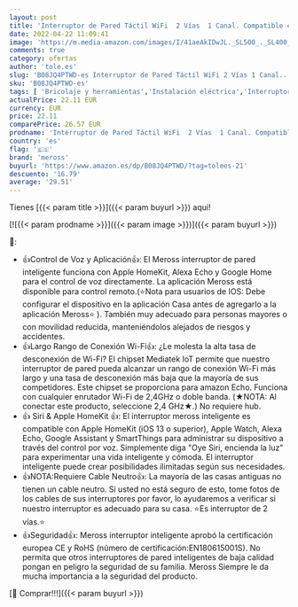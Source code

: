 ```yaml
---
layout: post
title: 'Interruptor de Pared Táctil WiFi  2 Vías  1 Canal. Compatible con HomeKit Siri  Alexa  Google Assistant y SmartThings. meross. 2 4GHz  Se Requiere un Cable Neutral .'
date: 2022-04-22 11:09:41
image: 'https://m.media-amazon.com/images/I/41aeAkIDwJL._SL500_._SL400_.jpg'
comments: true
category: ofertas
author: 'tole.es'
slug: 'B08JQ4PTWD-es Interruptor de Pared Táctil WiFi 2 Vías 1 Canal....'
sku: 'B08JQ4PTWD-es'
tags: [ 'Bricolaje y herramientas','Instalación eléctrica','Interruptores y reguladores de luz','alexa','meross','🇪🇸', ]
actualPrice: 22.11 EUR
currency: EUR
price: 22.11
comparePrice: 26.57 EUR
prodname: 'Interruptor de Pared Táctil WiFi  2 Vías  1 Canal. Compatible con HomeKit Siri  Alexa  Google Assistant y SmartThings. meross. 2 4GHz  Se Requiere un Cable Neutral .'
country: 'es'
flag: '🇪🇸'
brand: 'meross'
buyurl: 'https://www.amazon.es/dp/B08JQ4PTWD/?tag=tolees-21'
descuento: '16.79'
average: '29.51'
---
```


Tienes [{{< param title >}}]({{< param buyurl >}}) aqui!

[![{{< param prodname >}}]({{< param image >}})]({{< param buyurl >}})

🔎:

- 👍Control de Voz y Aplicación👍: El Meross interruptor de pared inteligente funciona con Apple HomeKit, Alexa Echo y Google Home para el control de voz directamente. La aplicación Meross está disponible para control remoto.(⭐Nota para usuarios de IOS: Debe configurar el dispositivo en la aplicación Casa antes de agregarlo a la aplicación Meross⭐ ). También muy adecuado para personas mayores o con movilidad reducida, manteniéndolos alejados de riesgos y accidentes.
- 👍Largo Rango de Conexión Wi-Fi👍: ¿Le molesta la alta tasa de desconexión de Wi-Fi? El chipset Mediatek IoT permite que nuestro interruptor de pared pueda alcanzar un rango de conexión Wi-Fi más largo y una tasa de desconexión más baja que la mayoría de sus competidores. Este chipset se proporciona para amazon Echo. Funciona con cualquier enrutador Wi-Fi de 2,4GHz o doble banda. (★NOTA: Al conectar este producto, seleccione 2,4 GHz★.) No requiere hub.
- 👍 Siri & Apple HomeKit 👍: El interruptor meross inteligente es compatible con Apple HomeKit (iOS 13 o superior), Apple Watch, Alexa Echo, Google Assistant y SmartThings para administrar su dispositivo a través del control por voz. Simplemente diga "Oye Siri, encienda la luz" para experimentar una vida inteligente y cómoda. El interruptor inteligente puede crear posibilidades ilimitadas según sus necesidades.
- 👍NOTA:Requiere Cable Neutro👍: La mayoría de las casas antiguas no tienen un cable neutro. Si usted no está seguro de esto, tome fotos de los cables de sus interruptores por favor, lo ayudaremos a verificar si nuestro interruptor es adecuado para su casa. ⭐Es interruptor de 2 vías.⭐
- 👍Seguridad👍: Meross interruptor inteligente aprobó la certificación europea CE y RoHS (número de certificación:EN180615001S). No permita que otros interruptores de pared inteligentes de baja calidad pongan en peligro la seguridad de su familia. Meross Siempre le da mucha importancia a la seguridad del producto.

[🛒 Comprar!!!]({{< param buyurl >}})
